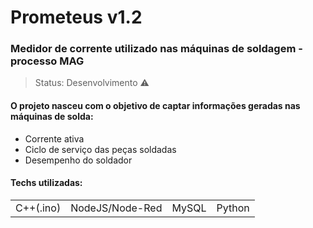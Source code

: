 <h1>Prometeus v1.2</h1>
<h3>Medidor de corrente utilizado nas máquinas de soldagem - processo MAG</h3>

>Status: Desenvolvimento ⚠️

<h4>O projeto nasceu com o objetivo de captar informações geradas nas máquinas de solda:</h4>

<ul>
    <li>Corrente ativa</li>
    <li>Ciclo de serviço das peças soldadas</li>
    <li>Desempenho do soldador</li>
</ul>

<h4>Techs utilizadas:</h4>

<table>
    <tr>
        <td>C++(.ino)</td>
        <td>NodeJS/Node-Red</td>
        <td>MySQL</td>
        <td>Python</td>
    </tr>
</table>